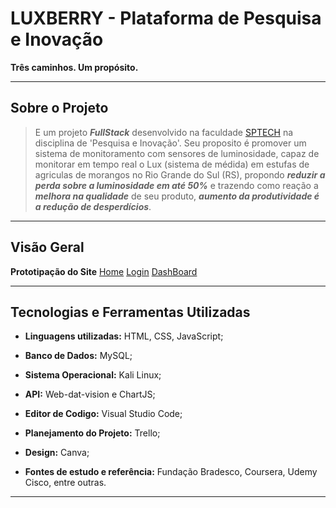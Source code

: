 # LUXBERRY - Plataforma de Pesquisa e Inovação

**Três caminhos. Um propósito.**

---

## Sobre o Projeto
> E um projeto <i><b>FullStack</b></i> desenvolvido na faculdade [SPTECH](https://www.sptech.school/) na disciplina de 'Pesquisa e Inovação'. Seu proposito é promover um sistema de monitoramento com sensores de luminosidade, capaz de monitorar em tempo real o Lux (sistema de médida) em estufas de agriculas de morangos no Rio Grande do Sul (RS), propondo <b><i>reduzir a perda sobre a luminosidade em até 50%</i></b> e trazendo como reação a <b><i>melhora na qualidade</b></i> de seu produto, <b><i>aumento da produtividade é a redução de desperdícios</b></i>.


---

## Visão Geral
**Prototipação do Site**
<a href="./Documentação/prototipação/Home.pdf">Home</a>
<a href="./Documentação/prototipação/Login-Tela - Original.pdf">Login</a>
<a href="./Documentação/prototipação/Dashboard.pdf">DashBoard</a>

---
## Tecnologias e Ferramentas Utilizadas

- **Linguagens utilizadas:** HTML, CSS, JavaScript;

- **Banco de Dados:** MySQL;

- **Sistema Operacional:** Kali Linux;

- **API:** Web-dat-vision e ChartJS;

- **Editor de Codigo:** Visual Studio Code;

- **Planejamento do Projeto:** Trello;

- **Design:** Canva;

- **Fontes de estudo e referência:** Fundação Bradesco, Coursera, Udemy Cisco, entre outras.

---
